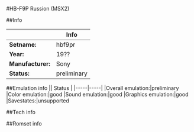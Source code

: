 #HB-F9P Russion (MSX2)

##Info

||Info|
|-----|-----|
|**Setname:**|hbf9pr
|**Year:**|19??
|**Manufacturer:**|Sony
|**Status:**|preliminary

##Emulation info
|| Status |
|-----|-----|
|Overall emulation:|preliminary
|Color emulation:|good
|Sound emulation:|good
|Graphics emulation:|good
|Savestates:|unsupported

##Tech info

##Romset info

<!--- START OF EDITED COMMENT DO NOT TOUCH TEXT ABOVE-->
